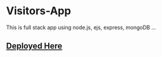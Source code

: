 # Visitors-App
This is full stack app using node.js, ejs, express, mongoDB ...

[Deployed Here](https://git.heroku.com/visitors-portal.git)
----

